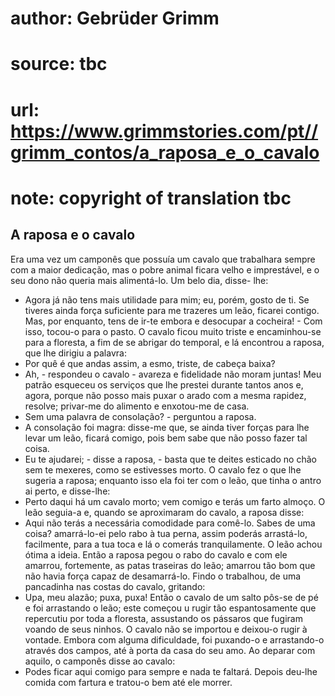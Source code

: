 # author: Gebrüder Grimm
# source: tbc
# url: https://www.grimmstories.com/pt//grimm_contos/a_raposa_e_o_cavalo
# note: copyright of translation tbc

## A raposa e o cavalo 

Era uma vez um camponês que possuía um cavalo que trabalhara sempre com
a maior dedicação, mas o pobre animal ficara velho e imprestável, e o
seu dono não queria mais alimentá-lo. Um belo dia, disse- lhe:
- Agora já não tens mais utilidade para mim; eu, porém, gosto de ti. Se
tiveres ainda força suficiente para me trazeres um leão, ficarei
contigo. Mas, por enquanto, tens de ir-te embora e desocupar a
cocheira! - Com isso, tocou-o para o pasto.
O cavalo ficou muito triste e encaminhou-se para a floresta, a fim de se
abrigar do temporal, e lá encontrou a raposa, que lhe dirigiu a
palavra:
- Por quê é que andas assim, a esmo, triste, de cabeça baixa?
- Ah, - respondeu o cavalo - avareza e fidelidade não moram juntas! Meu
patrão esqueceu os serviços que lhe prestei durante tantos anos e,
agora, porque não posso mais puxar o arado com a mesma rapidez, resolve;
privar-me do alimento e enxotou-me de casa.
- Sem uma palavra de consolação? - perguntou a raposa.
- A consolação foi magra: disse-me que, se ainda tiver forças para lhe
levar um leão, ficará comigo, pois bem sabe que não posso fazer tal
coisa.
- Eu te ajudarei; - disse a raposa, - basta que te deites esticado no
chão sem te mexeres, como se estivesses morto.
O cavalo fez o que lhe sugeria a raposa; enquanto isso ela foi ter com o
leão, que tinha o antro ai perto, e disse-lhe:
- Perto daqui há um cavalo morto; vem comigo e terás um farto almoço.
O leão seguia-a e, quando se aproximaram do cavalo, a raposa disse:
- Aqui não terás a necessária comodidade para comê-lo. Sabes de uma
coisa? amarrá-lo-ei pelo rabo à tua perna, assim poderás arrastá-lo,
facilmente, para a tua toca e lá o comerás tranquilamente.
O leão achou ótima a ideia. Então a raposa pegou o rabo do cavalo e com
ele amarrou, fortemente, as patas traseiras do leão; amarrou tão bom que
não havia força capaz de desamarrá-lo. Findo o trabalhou, de uma
pancadinha nas costas do cavalo, gritando:
- Upa, meu alazão; puxa, puxa!
Então o cavalo de um salto pôs-se de pé e foi arrastando o leão; este
começou u rugir tão espantosamente que repercutiu por toda a floresta,
assustando os pássaros que fugiram voando de seus ninhos. O cavalo não
se importou e deixou-o rugir à vontade.
Embora com alguma dificuldade, foi puxando-o e arrastando-o através dos
campos, até à porta da casa do seu amo.
Ao deparar com aquilo, o camponês disse ao cavalo:
- Podes ficar aqui comigo para sempre e nada te faltará.
Depois deu-lhe comida com fartura e tratou-o bem até ele morrer.

